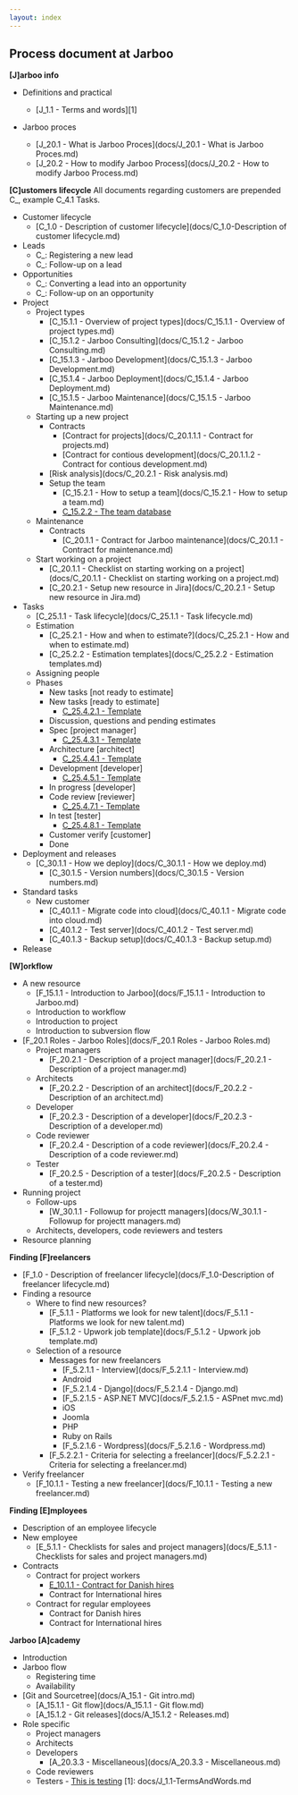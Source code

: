 ```yaml
---
layout: index
---
```



Process document at Jarboo
--------------------------

**[J]arboo info**

- Definitions and practical
     - [J_1.1 - Terms and words][1]

- Jarboo proces
	 - [J_20.1 - What is Jarboo Proces](docs/J_20.1 - What is Jarboo Proces.md)
	 - [J_20.2 - How to modify Jarboo Process](docs/J_20.2 - How to modify Jarboo Process.md)

**[C]ustomers lifecycle** 
All documents regarding customers are prepended C_, example C_4.1 Tasks. 

 - Customer lifecycle
	 - [C_1.0 - Description of customer lifecycle](docs/C_1.0-Description of customer lifecycle.md)
 - Leads
	 - C_: Registering a new lead
	 - C_: Follow-up on a lead
 - Opportunities
	 - C_: Converting a lead into an opportunity 
	 - C_: Follow-up on an opportunity
 - Project
 	 - Project types
 	 	 - [C_15.1.1 - Overview of project types](docs/C_15.1.1 - Overview of project types.md)
 	 	 - [C_15.1.2 - Jarboo Consulting](docs/C_15.1.2 - Jarboo Consulting.md)
		 - [C_15.1.3 - Jarboo Development](docs/C_15.1.3 - Jarboo Development.md)
		 - [C_15.1.4 - Jarboo Deployment](docs/C_15.1.4 - Jarboo Deployment.md)
		 - [C_15.1.5 - Jarboo Maintenance](docs/C_15.1.5 - Jarboo Maintenance.md)
	 - Starting up a new project
		 - Contracts
	     	-	[Contract for projects](docs/C_20.1.1.1 - Contract for projects.md)
	     	-	[Contract for contious development](docs/C_20.1.1.2 - Contract for contious development.md)
	      - [Risk analysis](docs/C_20.2.1 - Risk analysis.md)
	      - Setup the team
	  	     - [C_15.2.1 - How to setup a team](docs/C_15.2.1 - How to setup a team.md)
	  	     - [C_15.2.2 - The team database](https://docs.google.com/spreadsheets/d/1iMBE4RDVq6SeZAGZ268X_FbVldlyAxSb5JGh0cn6H-4/edit#gid=225165076)
     - Maintenance
		 - Contracts
	     	-	[C_20.1.1 - Contract for Jarboo maintenance](docs/C_20.1.1 - Contract for maintenance.md)
	 - Start working on a project
	  	 - [C_20.1.1 - Checklist on starting working on a project](docs/C_20.1.1 - Checklist on starting working on a project.md)
	  	 - [C_20.2.1 - Setup new resource in Jira](docs/C_20.2.1 - Setup new resource in Jira.md)
 - Tasks
	 - [C_25.1.1 - Task lifecycle](docs/C_25.1.1 - Task lifecycle.md)
	 - Estimation
	 	- [C_25.2.1 - How and when to estimate?](docs/C_25.2.1 - How and when to estimate.md)
	 	- [C_25.2.2 - Estimation templates](docs/C_25.2.2 - Estimation templates.md)
	 - Assigning people
	 - Phases
	 	- New tasks [not ready to estimate]
	 	- New tasks [ready to estimate]
	 		- [C_25.4.2.1 - Template](https://trello.com/c/mqQGMdiO/11-template)
	 	- Discussion, questions and pending estimates
	 	- Spec [project manager]
	 		- [C_25.4.3.1 - Template](https://trello.com/c/2puSnp95/2-template)
	 	- Architecture [architect]
	 		- [C_25.4.4.1 - Template](https://trello.com/c/nMTuK7hV/1-template)
	 	- Development [developer]
	 		- [C_25.4.5.1 - Template](https://trello.com/c/TG2szRlA/3-template)
	 	- In progress [developer]
	 	- Code review [reviewer]
	 		- [C_25.4.7.1 - Template](https://trello.com/c/UvsbU5WE/4-template)
	 	- In test [tester]
	 		- [C_25.4.8.1 - Template](https://trello.com/c/QvyoHh0N/5-template)
	 	- Customer verify [customer]
	 	- Done
 - Deployment and releases
 	- [C_30.1.1 - How we deploy](docs/C_30.1.1 - How we deploy.md)
 		- [C_30.1.5 - Version numbers](docs/C_30.1.5 - Version numbers.md)
 - Standard tasks
 	 - New customer
 	     - [C_40.1.1 - Migrate code into cloud](docs/C_40.1.1 - Migrate code into cloud.md)
 	     - [C_40.1.2 - Test server](docs/C_40.1.2 - Test server.md)
 	     - [C_40.1.3 - Backup setup](docs/C_40.1.3 - Backup setup.md)
 - Release

**[W]orkflow**
 
 - A new resource
	 - [F_15.1.1 - Introduction to Jarboo](docs/F_15.1.1 - Introduction to Jarboo.md)
	 - Introduction to workflow
	 - Introduction to project
	 - Introduction to subversion flow
 - [F_20.1 Roles - Jarboo Roles](docs/F_20.1 Roles - Jarboo Roles.md)
     - Project managers
         - [F_20.2.1 - Description of a project manager](docs/F_20.2.1 - Description of a project manager.md)
     - Architects
     	- [F_20.2.2 - Description of an architect](docs/F_20.2.2 - Description of an architect.md)
 	 - Developer
 	 	- [F_20.2.3 - Description of a developer](docs/F_20.2.3 - Description of a developer.md)
 	 - Code reviewer
 	 	- [F_20.2.4 - Description of a code reviewer](docs/F_20.2.4 - Description of a code reviewer.md)
	 - Tester
	 	- [F_20.2.5 - Description of a tester](docs/F_20.2.5 - Description of a tester.md)
 - Running project
 	  - Follow-ups
 	  	- [W_30.1.1 - Followup for projectt managers](docs/W_30.1.1 - Followup for projectt managers.md)
 	  - Architects, developers, code reviewers and testers
 - Resource planning

**Finding [F]reelancers**

 - [F_1.0 - Description of freelancer lifecycle](docs/F_1.0-Description of freelancer lifecycle.md)
 - Finding a resource
 	- Where to find new resources?
 		- [F_5.1.1 - Platforms we look for new talent](docs/F_5.1.1 - Platforms we look for new talent.md)
 		- [F_5.1.2 - Upwork job template](docs/F_5.1.2 - Upwork job template.md)
 	- Selection of a resource
 		- Messages for new freelancers
 			- [F_5.2.1.1 - Interview](docs/F_5.2.1.1 - Interview.md)
 			- Android
 			- [F_5.2.1.4 - Django](docs/F_5.2.1.4 - Django.md)
 			- [F_5.2.1.5 - ASP.NET MVC](docs/F_5.2.1.5 - ASPnet mvc.md)
			- iOS 
			- Joomla
			- PHP
 			- Ruby on Rails
 			- [F_5.2.1.6 - Wordpress](docs/F_5.2.1.6 - Wordpress.md)
 		- [F_5.2.2.1 - Criteria for selecting a freelancer](docs/F_5.2.2.1 - Criteria for selecting a freelancer.md)
 - Verify freelancer
    - [F_10.1.1 - Testing a new freelancer](docs/F_10.1.1 - Testing a new freelancer.md)


**Finding [E]mployees**

- Description of an employee lifecycle
- New employee
	- [E_5.1.1 - Checklists for sales and project managers](docs/E_5.1.1 - Checklists for sales and project managers.md)
- Contracts
	- Contract for project workers
		- [E_10.1.1 - Contract for Danish hires](https://docs.google.com/a/jarboo.com/document/d/1s3Z1ZG86yH89LhQuEiJuHaGbN-sfgZ-GfGQHZnUkPtw/edit?usp=sharing)
		- Contract for International hires
	- Contract for regular employees
		- Contract for Danish hires
		- Contract for International hires

**Jarboo [A]cademy**

- Introduction
- Jarboo flow
	- Registering time
	- Availability
- [Git and Sourcetree](docs/A_15.1 - Git intro.md)
	- [A_15.1.1 - Git flow](docs/A_15.1.1 - Git flow.md)
	- [A_15.1.2 - Git releases](docs/A_15.1.2 - Releases.md)
- Role specific
     - Project managers
     - Architects
     - Developers
     	- [A_20.3.3 - Miscellaneous](docs/A_20.3.3 - Miscellaneous.md)
     - Code reviewers
     - Testers
      - [This is testing](docs/testing.md)
[1]: docs/J_1.1-TermsAndWords.md

